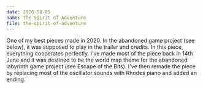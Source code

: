 ```yaml
---
date: 2020-08-05
name: The Spirit of Adventure
file: the-spirit-of-adventure
---
```


One of my best pieces made in 2020. In the abandoned game project (see below), it was supposed to play in the trailer and credits. In this piece, everything cooperates perfectly. I've made most of the piece back in 14th June and it was destined to be the world map theme for the abandoned labyrinth game project (see Escape of the Bits). I've then remade the piece by replacing most of the oscillator sounds with Rhodes piano and added an ending. 